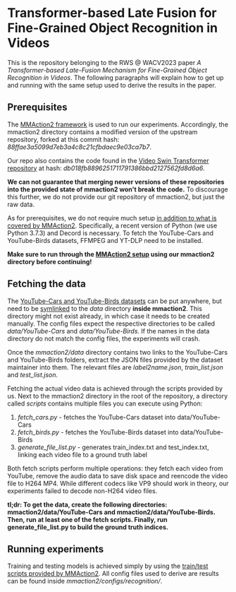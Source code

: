 # Transformer-based Late Fusion for Fine-Grained Object Recognition in Videos

This is the repository belonging to the RWS @ WACV2023 paper *A Transformer-based Late-Fusion Mechanism for Fine-Grained Object Recognition in Videos*. The following paragraphs will explain how to get up and running with the same setup used to derive the results in the paper.

## Prerequisites

The [MMAction2 framework](https://github.com/open-mmlab/mmaction2) is used to run our experiments. Accordingly, the mmaction2 directory contains a modified version of the upstream repository, forked at this commit hash: *88ffae3a5099d7eb3a4c8c21cfbdaec9e03ca7b7*.

Our repo also contains the code found in the [Video Swin Transformer repository](https://github.com/SwinTransformer/Video-Swin-Transformer) at hash: *db018fb8896251711791386bbd2127562fd8d6a6*.

**We can not guarantee that merging newer versions of these repositories into the provided state of mmaction2 won't break the code.** To discourage this further, we do not provide our git repository of mmaction2, but just the raw data.

As for prerequisites, we do not require much setup [in addition to what is covered by MMAction2](https://mmaction2.readthedocs.io/en/latest/install.html). Specifically, a recent version of Python (we use Python 3.7.3) and Decord is necessary. To fetch the YouTube-Cars and YouTube-Birds datasets, FFMPEG and YT-DLP need to be installed.

**Make sure to run through the [MMAction2 setup](https://mmaction2.readthedocs.io/en/latest/install.html) using our mmaction2 directory before continuing!**

## Fetching the data

The [YouTube-Cars and YouTube-Birds datasets](https://zhuchen03.github.io/projects/fgvc/) can be put anywhere, but need to be [symlinked](https://man7.org/linux/man-pages/man1/ln.1.html) to the *data* directory **inside mmaction2**. This directory might not exist already, in which case it needs to be created manually. The config files expect the respective directories to be called *data/YouTube-Cars* and *data/YouTube-Birds*. If the names in the data directory do not match the config files, the experiments will crash.

Once the *mmaction2/data* directory contains two links to the YouTube-Cars and YouTube-Birds folders, extract the JSON files provided by the dataset maintainer into them. The relevant files are *label2name.json*, *train_list.json* and *test_list.json*.

Fetching the actual video data is achieved through the scripts provided by us. Next to the mmaction2 directory in the root of the repository, a directory called *scripts* contains multiple files you can execute using Python:

1. *fetch_cars.py* - fetches the YouTube-Cars dataset into data/YouTube-Cars
2. *fetch_birds.py* - fetches the YouTube-Birds dataset into data/YouTube-Birds
3. *generate_file_list.py* - generates train_index.txt and test_index.txt, linking each video file to a ground truth label

Both fetch scripts perform multiple operations: they fetch each video from YouTube, remove the audio data to save disk space and reencode the video file to H264 MP4. While different codecs like VP9 should work in theory, our experiments failed to decode non-H264 video files.

**tl;dr: To get the data, create the following directories: mmaction2/data/YouTube-Cars and mmaction2/data/YouTube-Birds. Then, run at least one of the fetch scripts. Finally, run generate_file_list.py to build the ground truth indices.**

## Running experiments

Training and testing models is achieved simply by using the [train/test scripts provided by MMAction2](https://mmaction2.readthedocs.io/en/latest/getting_started.html#train-a-model). All config files used to derive are results can be found inside *mmaction2/configs/recognition/*.